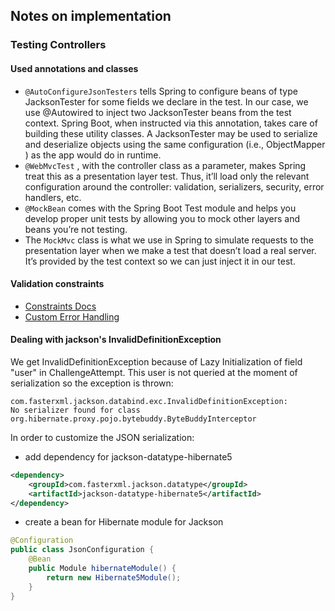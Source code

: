 Notes on implementation
-----------------------

### Testing Controllers

#### Used annotations and classes

* `@AutoConfigureJsonTesters` tells Spring to configure beans of type
  JacksonTester for some fields we declare in the test. In our case,
  we use @Autowired to inject two JacksonTester beans from the test
  context. Spring Boot, when instructed via this annotation, takes
  care of building these utility classes. A JacksonTester may be used to
  serialize and deserialize objects using the same configuration (i.e.,
  ObjectMapper ) as the app would do in runtime.
* `@WebMvcTest` , with the controller class as a parameter, makes Spring
  treat this as a presentation layer test. Thus, it’ll load only the relevant
  configuration around the controller: validation, serializers, security,
  error handlers, etc.
* `@MockBean` comes with the Spring Boot Test module and helps you
  develop proper unit tests by allowing you to mock other layers and
  beans you’re not testing.
* The `MockMvc` class is what we use in Spring to simulate requests to the
  presentation layer when we make a test that doesn’t load a real server.
  It’s provided by the test context so we can just inject it in our test.

#### Validation constraints

* [Constraints Docs](https://docs.jboss.org/hibernate/beanvalidation/spec/2.0/api/javax/validation/constraints/package-summary.html)
* [Custom Error Handling](https://thepracticaldeveloper.com/custom-error-handling-rest-controllers-spring-boot/)

#### Dealing with jackson's InvalidDefinitionException

We get InvalidDefinitionException because of Lazy Initialization of field "user" in ChallengeAttempt.
This user is not queried at the moment of serialization so the exception is thrown:
```
com.fasterxml.jackson.databind.exc.InvalidDefinitionException: 
No serializer found for class org.hibernate.proxy.pojo.bytebuddy.ByteBuddyInterceptor
```
In order to customize the JSON serialization:
* add dependency for jackson-datatype-hibernate5
```xml
<dependency>
    <groupId>com.fasterxml.jackson.datatype</groupId>
    <artifactId>jackson-datatype-hibernate5</artifactId>
</dependency>
```
* create a bean for Hibernate module for Jackson
```java
@Configuration
public class JsonConfiguration {
    @Bean
    public Module hibernateModule() {
        return new Hibernate5Module();
    }
}
```
